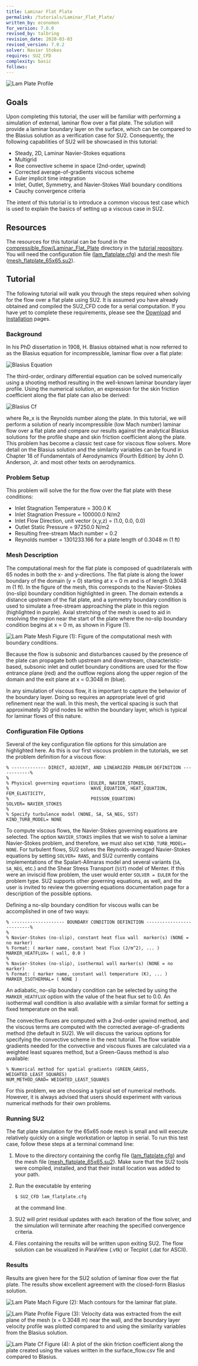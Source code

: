 ```yaml
---
title: Laminar Flat Plate
permalink: /tutorials/Laminar_Flat_Plate/
written_by: economon
for_version: 7.0.0
revised_by: talbring
revision_date: 2020-03-03
revised_version: 7.0.2
solver: Navier Stokes
requires: SU2_CFD
complexity: basic
follows: 
---
```


![Lam Plate Profile](../../tutorials_files/compressible_flow/Laminar_Flat_Plate/images/lam_plate_velocity_profile.png)

## Goals

Upon completing this tutorial, the user will be familiar with performing a simulation of external, laminar flow over a flat plate. The solution will provide a laminar boundary layer on the surface, which can be compared to the Blasius solution as a verification case for SU2. Consequently, the following capabilities of SU2 will be showcased in this tutorial:

- Steady, 2D, Laminar Navier-Stokes equations 
- Multigrid
- Roe convective scheme in space (2nd-order, upwind)
- Corrected average-of-gradients viscous scheme
- Euler implicit time integration
- Inlet, Outlet, Symmetry, and Navier-Stokes Wall boundary conditions
- Cauchy convergence criteria

The intent of this tutorial is to introduce a common viscous test case which is used to explain the basics of setting up a viscous case in SU2.

## Resources

The resources for this tutorial can be found in the [compressible_flow/Laminar_Flat_Plate](https://github.com/su2code/Tutorials/tree/master/compressible_flow/Laminar_Flat_Plate) directory in the [tutorial repository](https://github.com/su2code/Tutorials). You will need the configuration file ([lam_flatplate.cfg](https://github.com/su2code/Tutorials/tree/master/compressible_flow/Laminar_Flat_Plate/lam_flatplate.cfg)) and the mesh file ([mesh_flatplate_65x65.su2](https://github.com/su2code/Tutorials/tree/master/compressible_flow/Laminar_Flat_Plate/mesh_flatplate_65x65.su2)).


## Tutorial

The following tutorial will walk you through the steps required when solving for the flow over a flat plate using SU2. It is assumed you have already obtained and compiled the SU2_CFD code for a serial computation. If you have yet to complete these requirements, please see the [Download](/su2/docs_v7/Download/) and [Installation](/su2/docs_v7/Installation/) pages.

### Background

In his PhD dissertation in 1908, H. Blasius obtained what is now referred to as the Blasius equation for incompressible, laminar flow over a flat plate:

![Blasius Equation](../../tutorials_files/compressible_flow/Laminar_Flat_Plate/images/blasius.png)

The third-order, ordinary differential equation can be solved numerically using a shooting method resulting in the well-known laminar boundary layer profile. Using the numerical solution, an expression for the skin friction coefficient along the flat plate can also be derived:

![Blasius Cf](../../tutorials_files/compressible_flow/Laminar_Flat_Plate/images/blasius_cf.png)

where Re_x is the Reynolds number along the plate. In this tutorial, we will perform a solution of nearly incompressible (low Mach number) laminar flow over a flat plate and compare our results against the analytical Blasius solutions for the profile shape and skin friction coefficient along the plate. This problem has become a classic test case for viscous flow solvers. More detail on the Blasius solution and the similarity variables can be found in Chapter 18 of Fundamentals of Aerodynamics (Fourth Edition) by John D. Anderson, Jr. and most other texts on aerodynamics.

### Problem Setup

This problem will solve the for the flow over the flat plate with these conditions:
- Inlet Stagnation Temperature = 300.0 K
- Inlet Stagnation Pressure = 100000.0 N/m2
- Inlet Flow Direction, unit vector (x,y,z) = (1.0, 0.0, 0.0) 
- Outlet Static Pressure = 97250.0 N/m2
- Resulting free-stream Mach number = 0.2
- Reynolds number = 1301233.166 for a plate length of 0.3048 m (1 ft)

### Mesh Description

The computational mesh for the flat plate is composed of quadrilaterals with 65 nodes in both the x- and y-directions. The flat plate is along the lower boundary of the domain (y = 0) starting at x = 0 m and is of length 0.3048 m (1 ft). In the figure of the mesh, this corresponds to the Navier-Stokes (no-slip) boundary condition highlighted in green. The domain extends a distance upstream of the flat plate, and a symmetry boundary condition is used to simulate a free-stream approaching the plate in this region (highlighted in purple). Axial stretching of the mesh is used to aid in resolving the region near the start of the plate where the no-slip boundary condition begins at x = 0 m, as shown in Figure (1).

![Lam Plate Mesh](../../tutorials_files/compressible_flow/Laminar_Flat_Plate/images/lam_plate_mesh_bcs.png)
Figure (1): Figure of the computational mesh with boundary conditions.

Because the flow is subsonic and disturbances caused by the presence of the plate can propagate both upstream and downstream, characteristic-based, subsonic inlet and outlet boundary conditions are used for the flow entrance plane (red) and the outflow regions along the upper region of the domain and the exit plane at x = 0.3048 m (blue). 

In any simulation of viscous flow, it is important to capture the behavior of the boundary layer. Doing so requires an appropriate level of grid refinement near the wall. In this mesh, the vertical spacing is such that approximately 30 grid nodes lie within the boundary layer, which is typical for laminar flows of this nature.

### Configuration File Options

Several of the key configuration file options for this simulation are highlighted here. As this is our first viscous problem in the tutorials, we set the problem definition for a viscous flow:

```
% ------------- DIRECT, ADJOINT, AND LINEARIZED PROBLEM DEFINITION ------------%
%
% Physical governing equations (EULER, NAVIER_STOKES,
%                               WAVE_EQUATION, HEAT_EQUATION, FEM_ELASTICITY,
%                               POISSON_EQUATION)
SOLVER= NAVIER_STOKES
%
% Specify turbulence model (NONE, SA, SA_NEG, SST)
KIND_TURB_MODEL= NONE
```

To compute viscous flows, the Navier-Stokes governing equations are selected. The option `NAVIER_STOKES` implies that we wish to solve a laminar Navier-Stokes problem, and therefore, we must also set `KIND_TURB_MODEL= NONE`. For turbulent flows, SU2 solves the Reynolds-averaged Navier-Stokes equations by setting `SOLVER= RANS`, and SU2 currently contains implementations of the Spalart-Allmaras model and several variants (`SA`, `SA_NEG`, etc.) and the Shear Stress Transport (`SST`) model of Menter. If this were an inviscid flow problem, the user would enter `SOLVER = EULER` for the problem type. SU2 supports other governing equations, as well, and the user is invited to review the governing equations documentation page for a description of the possible options.

Defining a no-slip boundary condition for viscous walls can be accomplished in one of two ways:

```
% -------------------- BOUNDARY CONDITION DEFINITION --------------------------%
%
% Navier-Stokes (no-slip), constant heat flux wall  marker(s) (NONE = no marker)
% Format: ( marker name, constant heat flux (J/m^2), ... )
MARKER_HEATFLUX= ( wall, 0.0 )
%
% Navier-Stokes (no-slip), isothermal wall marker(s) (NONE = no marker)
% Format: ( marker name, constant wall temperature (K), ... )
MARKER_ISOTHERMAL= ( NONE )
```

An adiabatic, no-slip boundary condition can be selected by using the `MARKER_HEATFLUX` option with the value of the heat flux set to 0.0. An isothermal wall condition is also available with a similar format for setting a fixed temperature on the wall.

The convective fluxes are computed with a 2nd-order upwind method, and the viscous terms are computed with the corrected average-of-gradients method (the default in SU2). We will discuss the various options for specifying the convective scheme in the next tutorial. The flow variable gradients needed for the convective and viscous fluxes are calculated via a weighted least squares method, but a Green-Gauss method is also available: 

```
% Numerical method for spatial gradients (GREEN_GAUSS, WEIGHTED_LEAST_SQUARES)
NUM_METHOD_GRAD= WEIGHTED_LEAST_SQUARES
```

For this problem, we are choosing a typical set of numerical methods. However, it is always advised that users should experiment with various numerical methods for their own problems. 

### Running SU2

The flat plate simulation for the 65x65 node mesh is small and will execute relatively quickly on a single workstation or laptop in serial. To run this test case, follow these steps at a terminal command line:
 1. Move to the directory containing the config file ([lam_flatplate.cfg](https://github.com/su2code/Tutorials/tree/master/compressible_flow/Laminar_Flat_Plate/lam_flatplate.cfg)) and the mesh file ([mesh_flatplate_65x65.su2](https://github.com/su2code/Tutorials/tree/master/compressible_flow/Laminar_Flat_Plate/mesh_flat_plate_65x65.su2)). Make sure that the SU2 tools were compiled, installed, and that their install location was added to your path.
 2. Run the executable by entering 
 
    ```
    $ SU2_CFD lam_flatplate.cfg
    ```
 
    at the command line. 
 3. SU2 will print residual updates with each iteration of the flow solver, and the simulation will terminate after reaching the specified convergence criteria.
 4. Files containing the results will be written upon exiting SU2. The flow solution can be visualized in ParaView (.vtk) or Tecplot (.dat for ASCII).

### Results

Results are given here for the SU2 solution of laminar flow over the flat plate. The results show excellent agreement with the closed-form Blasius solution.

![Lam Plate Mach](../../tutorials_files/compressible_flow/Laminar_Flat_Plate/images/lam_plate_mach.png)
Figure (2): Mach contours for the laminar flat plate.

![Lam Plate Profile](../../tutorials_files/compressible_flow/Laminar_Flat_Plate/images/lam_plate_velocity_profile.png)
Figure (3):  Velocity data was extracted from the exit plane of the mesh (x = 0.3048 m) near the wall, and the boundary layer velocity profile was plotted compared to and using the similarity variables from the Blasius solution.

![Lam Plate Cf](../../tutorials_files/compressible_flow/Laminar_Flat_Plate/images/lam_plate_skin_friction.png)
Figure (4): A plot of the skin friction coefficient along the plate created using the values written in the surface_flow.csv file and compared to Blasius.

